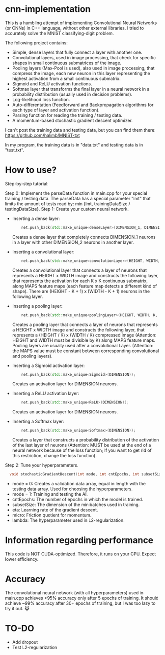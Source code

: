 # cnn-implementation

This is a humbling attempt of implementing Convolutional Neural Networks (or CNNs) in C++ language, without other external libraries. I tried to accurately solve the MNIST classifying-digit problem.

The following project contains:

- Simple, dense layers that fully connect a layer with another one.
- Convolutional layers, used in image processing, that check for specific shapes in small continuous submatrices of the image.
- Pooling layers (Max-Pool is used), also used in image processing, that compress the image, each new neuron in this layer representing the highest activation from a small continuous submatrix.
- Sigmoid and ReLU activation functions.
- Softmax layer that transforms the final layer in a neural network in a probability distribution (usually used in decision problems).
- Log-likelihood loss function.
- Auto-differentation (Feedforward and Backpropagation algorithms for each type of layer and activation function).
- Parsing function for reading the training / testing data.
- A momentum-based stochastic gradient descent optimizer.

I can't post the training data and testing data, but you can find them there: https://github.com/halimb/MNIST-txt

In my program, the training data is in "data.txt" and testing data is in "test.txt".

# How to use?

Step-by-step tutorial:

Step 0: Implement the parseData function in main.cpp for your special training / testing data. The parseData has a special parameter "lmt" that limits the amount of tests read by: min {lmt, trainingDataSize / testingDataSize}.
Step 1: Create your custom neural network.

- Inserting a dense layer:
  ```cpp
      net.push_back(std::make_unique<denseLayer>(DIMENSION_1, DIMENSION_2));
  ```

  Creates a dense layer that completely connects DIMENSION_1 neurons in a layer with other DIMENSION_2 neurons in another layer.

- Inserting a convolutional layer:
  ```cpp
      net.push_back(std::make_unique<convolutionLayer>(HEIGHT, WIDTH, K, MAPS));
  ```

  Creates a convolutional layer that connects a layer of neurons that represents a HEIGHT x WIDTH image and constructs the following layer, that represents the activation for each K x K continuous submatrix, along MAPS feature maps (each feature map detects a different kind of shape). There are (HEIGHT - K + 1) x (WIDTH - K + 1) neurons in the following layer.

- Inserting a pooling layer:
  ```cpp
      net.push_back(std::make_unique<poolingLayer>(HEIGHT, WIDTH, K, MAPS));
  ```

  Creates a pooling layer that connects a layer of neurons that represents a HEIGHT x WIDTH image and constructs the following layer, that represents a (HEIGHT / K) x (WIDTH / K) compressed image (Attention: HEIGHT and WIDTH must be divisible by K) along MAPS feature maps. Pooling layers are usually used after a convolutional Layer. (Attention: the MAPS value must be constant between corresponding convolutional and pooling layers).

- Inserting a Sigmoid activation layer:
  ```cpp
      net.push_back(std::make_unique<Sigmoid>(DIMENSION));
  ```

  Creates an activation layer for DIMENSION neurons.

- Inserting a ReLU activation layer:
  ```cpp
      net.push_back(std::make_unique<ReLU>(DIMENSION));
  ```

  Creates an activation layer for DIMENSION neurons.

- Inserting a Softmax layer:
  ```cpp
      net.push_back(std::make_unique<Softmax>(DIMENSION));
  ```

  Creates a layer that constructs a probability distribution of the activation of the last layer of neurons (Attention: MUST be used at the end of a neural network because of the loss function; If you want to get rid of this restriction, change the loss function).

Step 2: Tune your hyperparameters.

```cpp
  void stochasticGradientDescent(int mode, int cntEpochs, int subsetSize, double eta, double micro, double lambda) {}
```

- mode = 0: Creates a validation data array, equal in length with the testing data array. Used for choosing the hyperparameters.
- mode = 1: Training and testing the AI.
- cntEpochs: The number of epochs in which the model is trained.
- subsetSize: The dimension of the minibatches used in training.
- eta: Learning rate of the gradient descent.
- micro: Friction quotient for momentum.
- lambda: The hyperparameter used in L2-regularization.

# Information regarding performance

This code is NOT CUDA-optimized. Therefore, it runs on your CPU. Expect lower efficiency.

# Accuracy

The convolutional neural network (with all hyperparameters) used in main.cpp achieves >95% accuracy only after 5 epochs of training.
It should achieve ~99% accuracy after 30+ epochs of training, but I was too lazy to try it out. 😹

# TO-DO

- Add dropout
- Test L2-regularization
